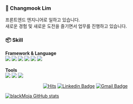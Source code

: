 ### 👋 Changmook Lim
프론트엔드 엔지니어로 일하고 있습니다.<br />
새로운 경험 및 새로운 도전을 즐기면서 업무를 진행하고 있습니다.

### 📦 Skill
<b>Framework & Language</b>
<br />
<img src="https://img.shields.io/badge/-React-blue?logo=react" /> <img src="https://img.shields.io/badge/-Redux-blue?logo=redux" /> <img src="https://img.shields.io/badge/-Typescript-blue?logo=typescript&logoColor=white" /> <img src="https://img.shields.io/badge/-Vue-fff?logo=vue.js" /> <img src="https://img.shields.io/badge/-Vuex-fff?logo=vue.js" /> <img src="https://img.shields.io/badge/-ES6++-yellow?logo=javascript&color=gray&logoColor=#F7DF1E" />
<br />
<br />
<b>Tools</b>
<br />
<img src="https://img.shields.io/badge/-GithubAction-black?logo=github" /> <img src="https://img.shields.io/badge/-AWS-orange?logo=Amazon%20AWS" /> <img src="https://img.shields.io/badge/-Git-fff?logo=Git" />


  <div align=center>
	
  [![Hits](https://hits.seeyoufarm.com/api/count/incr/badge.svg?url=https://github.com/blackMoja)](https://github.com/blackMoja) 
  [![Linkedin Badge](https://img.shields.io/badge/-LinkedIn-blue?style=flat-square&logo=Linkedin&logoColor=white&link=https://www.linkedin.com/in/%EC%B0%BD%EB%AC%B5-%EC%9E%84-057bb710a/)](https://www.linkedin.com/in/%EC%B0%BD%EB%AC%B5-%EC%9E%84-057bb710a/)
  [![Gmail Badge](https://img.shields.io/badge/Gmail-d14836?style=flat-square&logo=Gmail&logoColor=white&link=mailto:limlim980625@gmail.com)](mailto:limlim980625@gmail.com)	
  </div>


[![blackMoja GitHub stats](https://github-readme-stats.vercel.app/api?username=blackMoja&theme=github_dark)](https://github.com/blackMoja/github-readme-stats)
